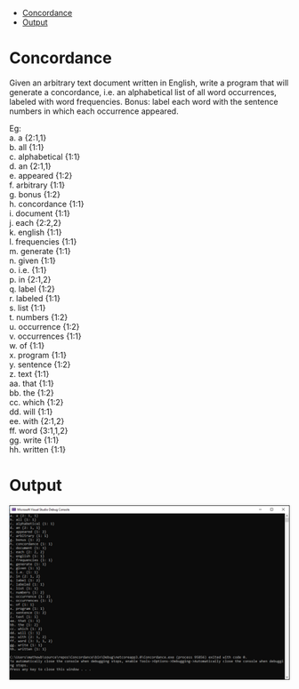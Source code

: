 -   [Concordance](#concordance)
-   [Output](#output)


# Concordance
Given an arbitrary text document written in English, write a program that will generate a concordance, i.e. an alphabetical list of all word occurrences, labeled with word frequencies. Bonus: label each word with the sentence numbers in which each occurrence appeared.

Eg:\
a.	a	{2:1,1}\
b.	all	{1:1}\
c.	alphabetical 	{1:1}\
d.	an	{2:1,1}\
e.	appeared	{1:2}\
f.	arbitrary	{1:1}\
g.	bonus	{1:2}\
h.	concordance	{1:1}\
i.	document	{1:1}\
j.	each	{2:2,2}\
k.	english	{1:1}\
l.	frequencies	{1:1}\
m.	generate	{1:1}\
n.	given	{1:1}\
o.	i.e.	{1:1}\
p.	in	{2:1,2}\
q.	label	{1:2}\
r.	labeled	{1:1}\
s.	list	{1:1}\
t.	numbers	{1:2}\
u.	occurrence	{1:2}\
v.	occurrences	{1:1}\
w.	of	{1:1}\
x.	program	{1:1}\
y.	sentence	{1:2}\
z.	text	{1:1}\
aa.	that	{1:1}\
bb.	the	{1:2}\
cc.	which	{1:2}\
dd.	will	{1:1}\
ee.	with	{2:1,2}\
ff.	word	{3:1,1,2}\
gg.	write	{1:1}\
hh.	written	{1:1}

# Output
![alt text](https://github.com/bennetmathew/Concordance/blob/master/output/Concordance_Output.PNG)

